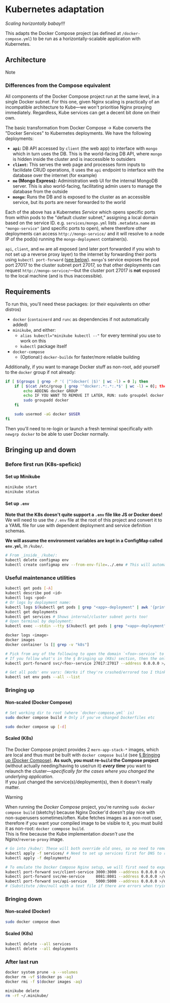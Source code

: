 # Kubernetes adaptation
_Scaling horizontally babay!!!_

This adapts the Docker Compose project (as defined at `/docker-compose.yml`) to be run as a horizontally-scalable application with Kubernetes.

## Architecture
> [!NOTE]
> ### Differences from the Compose equivalent
> All components of the Docker Compose project run at the same level, in a single Docker subnet. For this one, given Nginx scaling is practically of an incompatible architecture to Kube—we won't prioritise Nginx proxying immediately.
> Regardless, Kube services can get a decent bit done on their own.

The basic transformation from Docker Compose → Kube converts the "Docker Services" to Kubernetes deployments. We have the following deployments:
* **`api`:** DB API accessed by `client` (the web app) to interface with `mongo` which in turn uses the DB. This is the world-facing DB API, where `mongo` is hidden inside the cluster and is inaccessible to outsiders
* **`client`:** This serves the web page and processes form inputs to facilidate CRUD operations, it uses the `api` endpoint to interface with the database over the internet (for example)
* **`me` (Mongo Express):** Administration web UI for the internal MongoDB server. This is also world-facing, facilitating admin users to manage the database from the outside
* **`mongo`:** Runs the DB and is exposed to the cluster as an accessible service, but its ports are never forwarded to the world

Each of the above has a Kubernetes _Service_ which opens specific ports from within pods to the "default cluster subnet," assigning a local domain based on the service ID. e.g. `services/mongo.yml` lists `.metadata.name` as `"mongo-service"` (and specific ports to open), where therefore other deployments can access `http://mongo-service/` and it will resolve to a node IP of the pod(s) running the `mongo-deployment` container(s).

`api`, `client`, and `me` are all exposed (and later port forwarded if you wish to not set up a reverse proxy layer) to the internet by forwarding their ports using `kubectl port-forward` ([see below](#Scaled%20(K8s))). `mongo`'s service exposes the pod port 27017 to the cluster subnet port 27017, so that other deployments can request `http://mongo-service/`—but the cluster port 27017 is **not** exposed to the local machine (and is thus inaccessible).

## Requirements
To run this, you'll need these packages: (or their equivalents on other distros)
* `docker` (`containerd` and `runc` as dependencies if not automatically added)
* `minikube`, and either:
	* `alias kubectl="minikube kubectl --"` for every terminal you use to work on this
	* `kubectl` package itself
* `docker-compose`
	* (Optional:) `docker-buildx` for faster/more reliable building

Additionally, if you want to manage Docker stuff as non-root, add yourself to the `docker` group if not already:
```sh
if [ $(groups | grep -P '( |^)docker( |$)' | wc -l) = 0 ]; then
	if [ $(cat /etc/group | grep '^docker:.*:.*:.*$' | wc -l) = 0]; then
		echo ADDING docker GROUP
		echo IF YOU WANT TO REMOVE IT LATER, RUN: sudo groupdel docker
		sudo groupadd docker
	fi

	sudo usermod -aG docker $USER
fi
```
Then you'll need to re-login or launch a fresh terminal specifically with `newgrp docker` to be able to user Docker normally.

## Bringing up and down
### Before first run (K8s-speficic)
#### Set up Minikube
```sh
minikube start
minikube status
```

#### Set up `.env`
**Note that the K8s doesn't quite support a `.env` file like JS or Docker does!** We will need to use the `/.env` file at the root of this project and convert it to a YAML file for use with dependent deployment and service definition schemas.

**We will assume the environment variables are kept in a ConfigMap called `env.yml`**, in `/kube/`.

```sh
# From _inside_ /kube/:
kubectl delete configmap env
kubectl create configmap env --from-env-file=../.env # This will automatically store the values as an internal k:v storage ConfigMap for subsequent `apply`s
```

### Useful maintenance utilities
```sh
kubectl get pods [-A]
kubectl describe pod <id>
kubectl logs <pod>
# Or logs by deployment name:
kubectl logs $(kubectl get pods | grep "<app>-deployment" | awk '{print $1}')
kubectl get deployments
kubectl get services # Shows internal/cluster subnet ports too!
# Open terminal by deployment:
kubectl exec --stdin --tty $(kubectl get pods | grep "<app>-deployment" | awk '{print $1}') -- /bin/sh

docker logs <image>
docker images
docker container ls [| grep -v "k8s"]

# Pick from any of the following to open the domain `<foo>-service` to your local machine instead of cluster-internal-only:
# If you follow what's in the § Bringing up (K8s) section, then the only two non-open-to-the-world services are `kubernetes` and `mongo-service`
kubectl port-forward svc/<foo>-service 27017:27017 --address 0.0.0.0 >/dev/null 2>&1 & disown

# Get all pods' env vars: (Works if they're crashed/errored too I think)
kubectl set env pods --all --list
```

### Bringing up
#### Non-scaled (Docker Compose)
```sh
# Set working dir to root (where `docker-compose.yml` is)
sudo docker compose build # Only if you've changed Dockerfiles etc

sudo docker compose up [-d]
```

#### Scaled (K8s)
The Docker Compose project provides 2 `mern-app-stack-*` images, which are local and thus must be built with `docker compose build` (see [§ Bringing up (Docker Compose)](#Non-scaled%20(Docker%20Compose)). **As such, you must re-`build` the Compose project** (without actually needing/having to use/run it) ***every time*** you want to relaunch the cluster—_specifically for the cases where you changed the underlying application_.<br>
If you just changed the service(s)/deployment(s), then it doesn't really matter.

> [!WARNING]
> When running the _Docker Compose_ project, you're running `sudo docker compose build` (sketchy) because Nginx Docker'd doesn't play nice with non-superusers sometimes/often. Kube fetches images as a non-root user, therefore if you want your compiled image to be visible to it, you must build it as non-root: `docker commpose build`.<br>
> This is fine because the Kube implementation _doesn't use_ the Nginx/`reverse-proxy` image.

```sh
# Go into /kube/: These will both override old ones, so no need to remove :)
kubectl apply -f services/ # Need to set up services first for DNS to resolve when deployments launch
kubectl apply -f deployments/

# To emulate the Docker Compose Nginx setup, we will first need to expose the desired ports for the bare minimum access:
kubectl port-forward svc/client-service 3000:3000 --address 0.0.0.0 >/dev/null 2>&1 & disown
kubectl port-forward svc/me-service     8081:8081 --address 0.0.0.0 >/dev/null 2>&1 & disown
kubectl port-forward svc/api-service    5000:5000 --address 0.0.0.0 >/dev/null 2>&1 & disown
# (Substitute /dev/null with a text file if there are errors when trying to forward ports)
```

### Bringing down
#### Non-scaled (Docker)
```sh
sudo docker compose down
```

#### Scaled (K8s)
```sh
kubectl delete --all services
kubectl delete --all deployments
```

### After last run
```sh
docker system prune -a --volumes
docker rm -vf $(docker ps -aq)
docker rmi -f $(docker images -aq)

minikube delete
rm -rf ~/.minikube/
```

